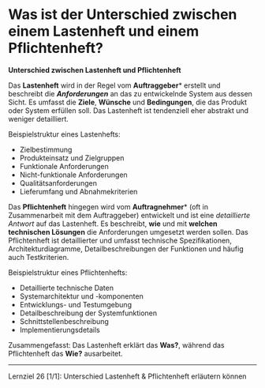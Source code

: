 # Was ist der Unterschied zwischen einem Lastenheft und einem Pflichtenheft?

**Unterschied zwischen Lastenheft und Pflichtenheft**

Das **Lastenheft** wird in der Regel vom **Auftraggeber*** erstellt und beschreibt die ***Anforderungen*** an das zu entwickelnde System aus dessen Sicht. Es umfasst die **Ziele**, **Wünsche** und **Bedingungen**, die das Produkt oder System erfüllen soll. Das Lastenheft ist tendenziell eher abstrakt und weniger detailliert.

Beispielstruktur eines Lastenhefts:
- Zielbestimmung
- Produkteinsatz und Zielgruppen
- Funktionale Anforderungen
- Nicht-funktionale Anforderungen
- Qualitätsanforderungen
- Lieferumfang und Abnahmekriterien

Das **Pflichtenheft** hingegen wird vom **Auftragnehmer*** (oft in Zusammenarbeit mit dem Auftraggeber) entwickelt und ist eine *detaillierte Antwort* auf das Lastenheft. Es beschreibt, **wie** und mit **welchen technischen Lösungen** die Anforderungen umgesetzt werden sollen. Das Pflichtenheft ist detaillierter und umfasst technische Spezifikationen, Architekturdiagramme, Detailbeschreibungen der Funktionen und häufig auch Testkriterien.

Beispielstruktur eines Pflichtenhefts:
- Detaillierte technische Daten
- Systemarchitektur und -komponenten
- Entwicklungs- und Testumgebung
- Detailbeschreibung der Systemfunktionen
- Schnittstellenbeschreibung
- Implementierungsdetails

Zusammengefasst: Das Lastenheft erklärt das **Was?**, während das Pflichtenheft das **Wie?** ausarbeitet.

---

Lernziel 26 \[1/1\]: Unterschied Lastenheft & Pflichtenheft erläutern können
